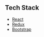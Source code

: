 
## Tech Stack
* [React](https://reactjs.org/)
* [Redux](https://redux.js.org/)
* [Bootstrap](https://getbootstrap.com/)

